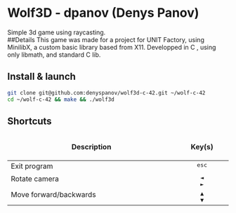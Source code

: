 # Wolf3D - dpanov (Denys Panov)

Simple 3d game using raycasting.<br> ##Details This game was made for a project for UNIT Factory, using MinilibX, a custom basic library based from X11. Developped in C , using only libmath, and standard C lib.

## Install & launch
```bash
git clone git@github.com:denyspanov/wolf3d-c-42.git ~/wolf-c-42
cd ~/wolf-c-42 && make && ./wolf3d
```
## Shortcuts

<table width="100%">
<thead>
<tr>
<td width="40%" height="60px" align="center" cellpadding="0">
<strong>Description</strong>
</td>
<td width="10%" align="center" cellpadding="0">
<span style="width:70px">&nbsp;</span><strong>Key(s)</strong><span style="width:50px">&nbsp;</span>
</td>
</tr>
</thead>
<tbody>
<tr>
<td valign="top" height="30px">Exit program</td>
<td valign="top" align="center"><kbd>&nbsp;esc&nbsp;</kbd></td>
</tr>
<tr>
<td valign="top" height="30px">Rotate camera</td>
<td valign="top" align="center"><kbd>&nbsp;◄&nbsp;</kbd><br /><kbd>&nbsp;►&nbsp;</kbd></td>
</tr>
<tr>
<td valign="top" height="30px">Move forward/backwards</td>
<td valign="top" align="center"><kbd>&nbsp;▲&nbsp;</kbd><br /><kbd>&nbsp;▼&nbsp;</kbd></td>
</tr>
</tbody>
</table>
